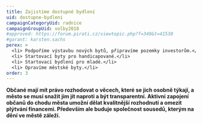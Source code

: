 ```yaml
---
title: Zajistíme dostupné bydlení
uid: dostupne-bydleni
campaignCategoryUid: radnice
campaignGroupUid: volby2018
#approved: https://forum.pirati.cz/viewtopic.php?f=349&t=41530
#garant: karsten.sachs
perex: >
  <li> Podpoříme výstavbu nových bytů, připravíme pozemky investorům.</li>
  <li> Startovací byty pro handicapované.</li>
  <li> Startovací bydlení pro mladé.</li>
  <li> Opravíme městské byty.</li>
order: 3
---
```


**Občané mají mít právo rozhodovat o věcech, které se jich osobně týkají, a město se musí snažit jim jít naproti a být transparentní. Aktivní zapojení občanů do chodu města umožní dělat kvalitnější rozhodnutí a omezit plýtvání financemi. Především ale buduje společnost sousedů, kterým na dění ve městě záleží.**

